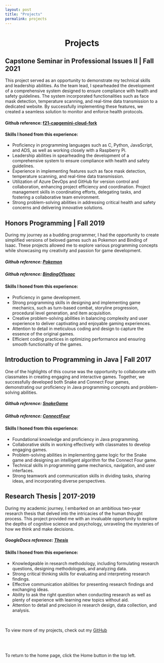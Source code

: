 ```yaml
---
layout: post
title: "Projects"
permalink: projects
---
```

<h1 class="post-title p-name"><span class="gold"> <div style="text-align:center"> Projects </div></span></h1>

<h2 class="post-title p-name"><span class="white">Capstone Seminar in Professional Issues II |  Fall 2021</span></h2>

This project served as an opportunity to demonstrate my technical skills and leadership abilities. As the team lead, I spearheaded the development of a comprehensive system designed to ensure compliance with health and safety guidelines. The system incorporated functionalities such as face mask detection, temperature scanning, and real-time data transmission to a dedicated website. By successfully implementing these features, we created a seamless solution to monitor and enforce health protocols.


#### Github reference: [f21-capgemini-cloud-fork][capstone]

[capstone]: https://github.com/aubrymcc21/f21-capgemini-cloud-fork

#### Skills I honed from this experience:
- Proficiency in programming languages such as C, Python, JavaScript, and ADS, as well as working closely with a Raspberry Pi.
- Leadership abilities in spearheading the development of a comprehensive system to ensure compliance with health and safety guidelines.
- Experience in implementing features such as face mask detection, temperature scanning, and real-time data transmission.
- Utilization of Azure DevOps and GitHub for version control and collaboration, enhancing project efficiency and coordination. Project management skills in coordinating efforts, delegating tasks, and fostering a collaborative team environment.
- Strong problem-solving abilities in addressing critical health and safety concerns and delivering innovative solutions.


<h2 class="post-title p-name"><span class="white">Honors Programming | Fall 2019
</span></h2>

During my journey as a budding programmer, I had the opportunity to create simplified versions of beloved games such as Pokemon and Binding of Isaac. These projects allowed me to explore various programming concepts while showcasing my creativity and passion for game development.


##### Github reference: [Pokemon][pokemon]
##### Github reference: [BindingOfIsaac][isaac]

[pokemon]: https://github.com/aubrymcc21/Pokemon
[isaac]: https://github.com/aubrymcc21/BindingofIsaac

#### Skills I honed from this experience:
- Proficiency in game development.
- Strong programming skills in designing and implementing game mechanics, such as turn-based combat, storyline progression, procedural level generation, and item acquisition.
- Creative problem-solving abilities in balancing complexity and user experience to deliver captivating and enjoyable gaming experiences.
- Attention to detail in meticulous coding and design to capture the essence of the original games.
- Efficient coding practices in optimizing performance and ensuring smooth functionality of the games.

<h2 class="post-title p-name"><span class="white">Introduction to Programming in Java | Fall 2017</span></h2>


One of the highlights of this course was the opportunity to collaborate with classmates in creating engaging and interactive games. Together, we successfully developed both Snake and Connect Four games, demonstrating our proficiency in Java programming concepts and problem-solving abilities.


##### Github reference: [SnakeGame][snake]
##### Github reference: [ConnectFour][connect]

[snake]: https://github.com/aubrymcc21/SnakeGame
[connect]: https://github.com/aubrymcc21/ConnectFour/tree/main

#### Skills I honed from this experience:
- Foundational knowledge and proficiency in Java programming.
- Collaborative skills in working effectively with classmates to develop engaging games.
- Problem-solving abilities in implementing game logic for the Snake game and designing an intelligent algorithm for the Connect Four game.
- Technical skills in programming game mechanics, navigation, and user interfaces.
- Strong teamwork and communication skills in dividing tasks, sharing ideas, and incorporating diverse perspectives.

<h2 class="post-title p-name"><span class="white">Research Thesis | 2017-2019</span></h2>
During my academic journey, I embarked on an ambitious two-year research thesis that delved into the intricacies of the human thought process. This project provided me with an invaluable opportunity to explore the depths of cognitive science and psychology, unraveling the mysteries of how we think and make decisions.


##### GoogleDocs reference: [Thesis][thesis]

[thesis]: https://docs.google.com/document/d/1_3hh_YPfpVh7G8GsfRgThRltKHKMo_L6uN8Ur-mz2bU/edit?usp=sharing

#### Skills I honed from this experience:
- Knowledgeable in research methodology, including formulating research questions, designing methodologies, and analyzing data.
- Strong critical thinking skills for evaluating and interpreting research findings.
- Effective communication abilities for presenting research findings and exchanging ideas.
- Ability to ask the right question when conducting research as well as plenty of experience with learning new topics without aid.
- Attention to detail and precision in research design, data collection, and analysis.

<br><br> To view more of my projects, check out my [GitHub][github]

[github]: https://github.com/aubrymcc21


<br><br><br>To return to the home page, click the Home button in the top left.
